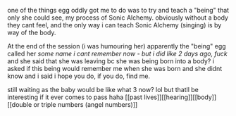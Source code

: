 one of the things egg oddly got me to do was to try and teach a "being" that only she could see, my process of Sonic Alchemy.
obviously without a body they cant feel, and the only way i can teach Sonic Alchemy (singing) is by way of the body.

At the end of the session (i was humouring her) apparently the "being" egg called her *some name i cant remember now - but i did like 2 days ago, fuck* and she said that she was leaving bc she was being born into a body?
i asked if this being would remember me when she was born and she didnt know and i said i hope you do, if you do, find me.

still waiting as the baby would be like what 3 now? lol but thatll be interesting if it ever comes to pass haha
[[past lives]][[hearing]][[body]][[double or triple numbers (angel numbers)]]